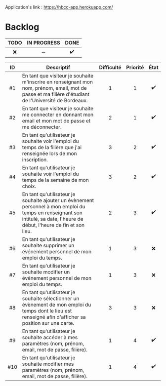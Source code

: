 Application's link :   https://hbcc-app.herokuapp.com/


Backlog
==

| TODO | IN PROGRESS | DONE
| :-: | :-: | :-: |
| :x: | :heavy_minus_sign: | :heavy_check_mark: |

| ID | Descriptif | Difficulté | Priorité | État |
| :-: | -- | :-: | :-: | :-: |
| #1 | En tant que visiteur je souhaite m'inscrire en renseignant mon nom, prénom, email, mot de passe et ma filière d'étudiant de l'Université de Bordeaux. | 1 | 1 | :heavy_check_mark: |
| #2 | En tant que visiteur je souhaite me connecter en donnant mon email et mon mot de passe et me déconnecter. | 2 | 1 | :heavy_check_mark: |
| #3 | En tant qu'utilisateur je souhaite voir l'emploi du temps de la filière que j'ai renseignée lors de mon inscription. | 3 | 2 | :heavy_check_mark: |
| #4 | En tant qu'utilisateur je souhaite voir l'emploi du temps de la semaine de mon choix. | 3 | 2 | :heavy_check_mark: |
| #5 | En tant qu'utilisateur je souhaite ajouter un évènement personnel à mon emploi du temps en renseignant son intitulé, sa date, l'heure de début, l'heure de fin et son lieu.| 2 | 3 | :heavy_check_mark: |
| #6 | En tant qu'utilisateur je souhaite supprimer un événement personnel de mon emploi du temps. | 1 | 3 | :x: |
| #7 | En tant qu'utilisateur je souhaite modifier un événement personnel de mon emploi du temps. | 1 | 3 | :x: |
| #8 | En tant qu'utilisateur je souhaite sélectionner un évènement de mon emploi du temps dont le lieu est renseigné afin d'afficher sa position sur une carte. | 3 | 3 | :x: |
| #9 | En tant qu'utilisateur je souhaite accéder à mes paramètres (nom, prénom, email, mot de passe, filière).| 1 | 4 | :heavy_check_mark: |
| #10 | En tant qu'utilisateur je souhaite modifier mes paramètres (nom, prénom, email, mot de passe, filière).| 1 | 4 | :heavy_check_mark: |
